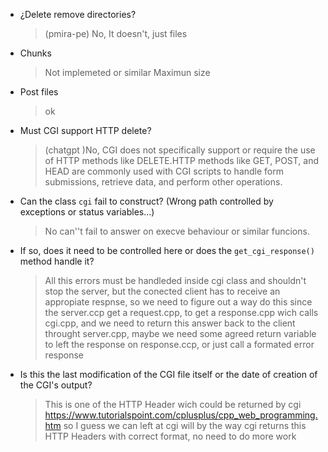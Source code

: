 - ¿Delete remove directories?
	> (pmira-pe) No, It doesn't, just files
- Chunks
	> Not implemeted or similar Maximun size
- Post files
	> ok
- Must CGI support HTTP delete?
	> (chatgpt )No, CGI does not specifically support or require the use of HTTP methods like DELETE.HTTP methods like GET, POST, and HEAD are commonly used with CGI scripts to handle form submissions, retrieve data, and perform other operations.

- Can the class `cgi` fail to construct? (Wrong path controlled by exceptions or status variables...)
	> No can''t fail to answer on execve behaviour or similar funcions.

- If so, does it need to be controlled here or does the `get_cgi_response()` method handle it?
	> All this errors must be handleded inside cgi class and shouldn't stop the server,
	> but the conected client has to receive an appropiate respnse, so we need to figure out a way do this
	> since the server.ccp get a request.cpp, to get a response.cpp wich calls cgi.cpp,
	> and we need to return this answer back to the client throught server.cpp,
	> maybe we need some agreed return variable to left the response on response.ccp,
	> or just call a formated error response

- Is this the last modification of the CGI file itself or the date of creation of the CGI's output?
	> This is one of the HTTP Header wich could be returned by cgi https://www.tutorialspoint.com/cplusplus/cpp_web_programming.htm
	> so I guess we can left at cgi will
	> by the way cgi returns this HTTP Headers with correct format, no need to do more work